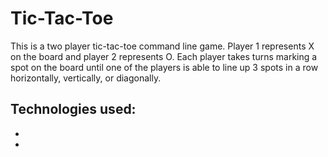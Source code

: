 # Tic-Tac-Toe
This is a two player tic-tac-toe command line game. Player 1 represents X on the board and player 2 represents O. Each player takes turns marking a spot on the board until one of the players is able to line up 3 spots in a row horizontally, vertically, or diagonally.

Technologies used:
-
  -
  -
